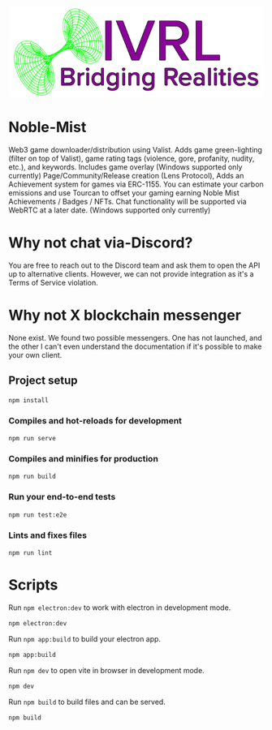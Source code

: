 ![IVRL Logo](./UI/src/assets/logo.png)
# Noble-Mist
Web3 game downloader/distribution using Valist. Adds game green-lighting (filter on top of Valist), game rating tags (violence, gore, profanity, nudity, etc.), and keywords. Includes game overlay (Windows supported only currently) Page/Community/Release creation (Lens Protocol), Adds an Achievement system for games via ERC-1155. You can estimate your carbon emissions and use Tourcan to offset your gaming earning Noble Mist Achievements / Badges / NFTs. Chat functionality will be supported via WebRTC at a later date. (Windows supported only currently)

# Why not chat via-Discord?
You are free to reach out to the Discord team and ask them to open the API up to alternative clients. However, we can not provide integration as it's a Terms of Service violation.

# Why not X blockchain messenger
None exist. We found two possible messengers. One has not launched, and the other I can't even understand the documentation if it's possible to make your own client.

## Project setup
```
npm install
```

### Compiles and hot-reloads for development
```
npm run serve
```

### Compiles and minifies for production
```
npm run build
```

### Run your end-to-end tests
```
npm run test:e2e
```

### Lints and fixes files
```
npm run lint
```

# Scripts

Run `npm electron:dev` to work with electron in development mode.
```bash
npm electron:dev
```

Run `npm app:build` to build your electron app.
```bash
npm app:build
```

Run `npm dev` to open vite in browser in development mode.
```bash
npm dev
```
Run `npm build` to build files and can be served.
```bash
npm build
```